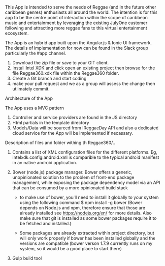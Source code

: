 This App is intended to serve the needs of Reggae (and in the future other caribbean genres) enthusiasts all around the world. The intention is for this app to be the centre point of interaction within the scope of caribbean music and entertainment by leveraging the existing JulyOne customer following and attracting more reggae fans to this virtual entertainment ecosystem.

The App is an hybrid app built upon the Angular.js & Ionic UI framework. The details of implementation for now can be found in the Slack group particularly the #app channel.

1. Download the zip file or save to your GIT client. 
2. Install Intel XDK and click open an existing project then browse for the file Reggae360.xdk file within the Reggae360 folder.
3. Create a Git branch and start coding
4. make your pull request and we as a group will assess the change then utlimately commit.

Architecture of the App 

The App uses a MVC pattern 
1. Controller and service providers are found in the JS directory
2. Html partials in the template directory
3. Models/Data will be sourced from IReggaeDay API and also a dedicated cloud service for the App will be implemented if necassary.

Description of files and folder withing th Reggae360/.. 

1. Contains a list of XML configuration files for the different platforms. Eg, intelxdk.config.android.xml is comparible to the typical android manifest in an native android application. 

2. Bower (node.js) package manager. Bower offers a generic, unopinionated solution to the problem of front-end package management, while exposing the package dependency model via an API that can be consumed by a more opinionated build stack

    - to make use of bower, you'll need to install it globally to your system using the following command
        $ npm install -g bower
      (Bower depends on Node.js and npm, therefore ensure that those are already installed see https://nodejs.org/en/ for more details. Also make sure that git is installed as some bower packages require it to be fetched and   installed.)
      
    - Some packages are already extracted within project directory, but will only work properly if bower has been installed globally and the versions are compatible (bower verson 1.7.9 currently runs on my system, so it would be a good place to start there)
    

3. Gulp build tool
